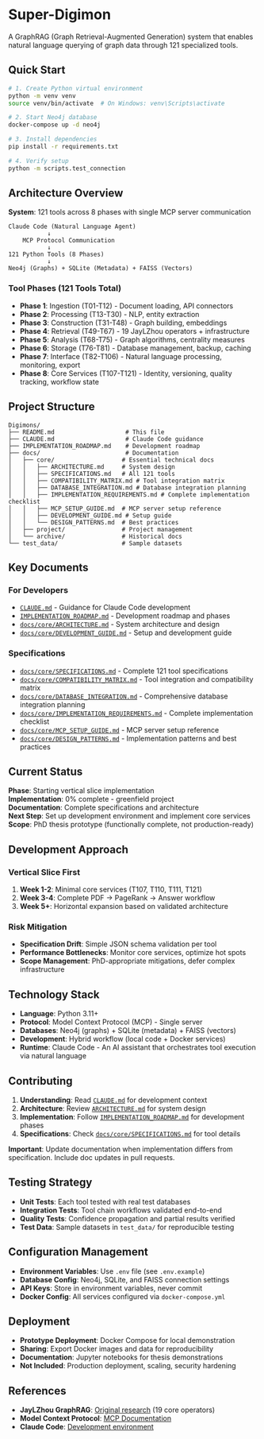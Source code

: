 # Super-Digimon

A GraphRAG (Graph Retrieval-Augmented Generation) system that enables natural language querying of graph data through 121 specialized tools.

## Quick Start

```bash
# 1. Create Python virtual environment
python -m venv venv
source venv/bin/activate  # On Windows: venv\Scripts\activate

# 2. Start Neo4j database
docker-compose up -d neo4j

# 3. Install dependencies
pip install -r requirements.txt

# 4. Verify setup
python -m scripts.test_connection
```

## Architecture Overview

**System**: 121 tools across 8 phases with single MCP server communication

```
Claude Code (Natural Language Agent)
           ↓
    MCP Protocol Communication  
           ↓
121 Python Tools (8 Phases)
           ↓
Neo4j (Graphs) + SQLite (Metadata) + FAISS (Vectors)
```

### Tool Phases (121 Tools Total)
- **Phase 1**: Ingestion (T01-T12) - Document loading, API connectors  
- **Phase 2**: Processing (T13-T30) - NLP, entity extraction
- **Phase 3**: Construction (T31-T48) - Graph building, embeddings
- **Phase 4**: Retrieval (T49-T67) - 19 JayLZhou operators + infrastructure
- **Phase 5**: Analysis (T68-T75) - Graph algorithms, centrality measures
- **Phase 6**: Storage (T76-T81) - Database management, backup, caching
- **Phase 7**: Interface (T82-T106) - Natural language processing, monitoring, export
- **Phase 8**: Core Services (T107-T121) - Identity, versioning, quality tracking, workflow state

## Project Structure

```
Digimons/
├── README.md                    # This file
├── CLAUDE.md                    # Claude Code guidance
├── IMPLEMENTATION_ROADMAP.md    # Development roadmap
├── docs/                        # Documentation
│   ├── core/                   # Essential technical docs
│   │   ├── ARCHITECTURE.md     # System design
│   │   ├── SPECIFICATIONS.md   # All 121 tools
│   │   ├── COMPATIBILITY_MATRIX.md # Tool integration matrix
│   │   ├── DATABASE_INTEGRATION.md # Database integration planning
│   │   ├── IMPLEMENTATION_REQUIREMENTS.md # Complete implementation checklist
│   │   ├── MCP_SETUP_GUIDE.md  # MCP server setup reference
│   │   ├── DEVELOPMENT_GUIDE.md # Setup guide
│   │   └── DESIGN_PATTERNS.md  # Best practices
│   ├── project/                # Project management
│   └── archive/                # Historical docs
└── test_data/                  # Sample datasets
```

## Key Documents

### **For Developers**
- [`CLAUDE.md`](CLAUDE.md) - Guidance for Claude Code development
- [`IMPLEMENTATION_ROADMAP.md`](IMPLEMENTATION_ROADMAP.md) - Development roadmap and phases
- [`docs/core/ARCHITECTURE.md`](docs/core/ARCHITECTURE.md) - System architecture and design
- [`docs/core/DEVELOPMENT_GUIDE.md`](docs/core/DEVELOPMENT_GUIDE.md) - Setup and development guide

### **Specifications**
- [`docs/core/SPECIFICATIONS.md`](docs/core/SPECIFICATIONS.md) - Complete 121 tool specifications
- [`docs/core/COMPATIBILITY_MATRIX.md`](docs/core/COMPATIBILITY_MATRIX.md) - Tool integration and compatibility matrix
- [`docs/core/DATABASE_INTEGRATION.md`](docs/core/DATABASE_INTEGRATION.md) - Comprehensive database integration planning
- [`docs/core/IMPLEMENTATION_REQUIREMENTS.md`](docs/core/IMPLEMENTATION_REQUIREMENTS.md) - Complete implementation checklist
- [`docs/core/MCP_SETUP_GUIDE.md`](docs/core/MCP_SETUP_GUIDE.md) - MCP server setup reference
- [`docs/core/DESIGN_PATTERNS.md`](docs/core/DESIGN_PATTERNS.md) - Implementation patterns and best practices

## Current Status

**Phase**: Starting vertical slice implementation  
**Implementation**: 0% complete - greenfield project  
**Documentation**: Complete specifications and architecture  
**Next Step**: Set up development environment and implement core services  
**Scope**: PhD thesis prototype (functionally complete, not production-ready)

## Development Approach

### Vertical Slice First
1. **Week 1-2**: Minimal core services (T107, T110, T111, T121)
2. **Week 3-4**: Complete PDF → PageRank → Answer workflow  
3. **Week 5+**: Horizontal expansion based on validated architecture

### Risk Mitigation
- **Specification Drift**: Simple JSON schema validation per tool
- **Performance Bottlenecks**: Monitor core services, optimize hot spots
- **Scope Management**: PhD-appropriate mitigations, defer complex infrastructure

## Technology Stack

- **Language**: Python 3.11+
- **Protocol**: Model Context Protocol (MCP) - Single server
- **Databases**: Neo4j (graphs) + SQLite (metadata) + FAISS (vectors)
- **Development**: Hybrid workflow (local code + Docker services)
- **Runtime**: Claude Code - An AI assistant that orchestrates tool execution via natural language

## Contributing

1. **Understanding**: Read [`CLAUDE.md`](CLAUDE.md) for development context
2. **Architecture**: Review [`ARCHITECTURE.md`](ARCHITECTURE.md) for system design
3. **Implementation**: Follow [`IMPLEMENTATION_ROADMAP.md`](IMPLEMENTATION_ROADMAP.md) for development phases
4. **Specifications**: Check [`docs/core/SPECIFICATIONS.md`](docs/core/SPECIFICATIONS.md) for tool details

**Important**: Update documentation when implementation differs from specification. Include doc updates in pull requests.

## Testing Strategy

- **Unit Tests**: Each tool tested with real test databases
- **Integration Tests**: Tool chain workflows validated end-to-end
- **Quality Tests**: Confidence propagation and partial results verified
- **Test Data**: Sample datasets in `test_data/` for reproducible testing

## Configuration Management

- **Environment Variables**: Use `.env` file (see `.env.example`)
- **Database Config**: Neo4j, SQLite, and FAISS connection settings
- **API Keys**: Store in environment variables, never commit
- **Docker Config**: All services configured via `docker-compose.yml`

## Deployment

- **Prototype Deployment**: Docker Compose for local demonstration
- **Sharing**: Export Docker images and data for reproducibility
- **Documentation**: Jupyter notebooks for thesis demonstrations
- **Not Included**: Production deployment, scaling, security hardening

## References

- **JayLZhou GraphRAG**: [Original research](https://github.com/JayLZhou/GraphRAG) (19 core operators)
- **Model Context Protocol**: [MCP Documentation](https://modelcontextprotocol.io/)
- **Claude Code**: [Development environment](https://claude.ai/code)